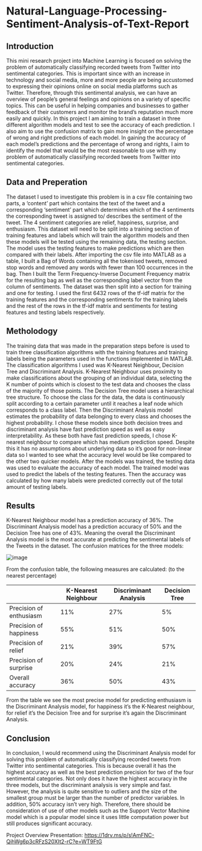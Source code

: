 # Natural-Language-Processing-Sentiment-Analysis-of-Text-Report

## Introduction
This mini research project into Machine Learning is focused on solving the problem of automatically
classifying recorded tweets from Twitter into sentimental categories. This is important since with an
increase in technology and social media, more and more people are being accustomed to expressing
their opinions online on social media platforms such as Twitter. Therefore, through this sentimental
analysis, we can have an overview of people’s general feelings and opinions on a variety of specific
topics. This can be useful in helping companies and businesses to gather feedback of their customers
and monitor the brand’s reputation much more easily and quickly.
In this project I am aiming to train a dataset in three different algorithm models and test to see the
accuracy of each prediction. I also aim to use the confusion matrix to gain more insight on the
percentage of wrong and right predictions of each model. In gaining the accuracy of each model’s
predictions and the percentage of wrong and rights, I aim to identify the model that would be the
most reasonable to use with my problem of automatically classifying recorded tweets from Twitter
into sentimental categories.

## Data and Preperation
The dataset I used to investigate this problem is in a csv file containing two parts, a ‘content’ part
which contains the text of the tweet and a corresponding ‘sentiment’ part which determines which
of the 4 sentiments the corresponding tweet is assigned to/ describes the sentiment of the tweet.
The 4 sentiment categories are relief, happiness, surprise, and enthusiasm. This dataset will need to
be split into a training section of training features and labels which will train the algorithm models
and then these models will be tested using the remaining data, the testing section. The model uses
the testing features to make predictions which are then compared with their labels.
After importing the csv file into MATLAB as a table, I built a Bag of Words containing all the
tokenised tweets, removed stop words and removed any words with fewer than 100 occurrences in
the bag. Then I built the Term Frequency-Inverse Document Frequency matrix for the resulting bag
as well as the corresponding label vector from the column of sentiments. The dataset was then split
into a section for training and one for testing. I used the first 6432 rows of the tf-idf matrix for the
training features and the corresponding sentiments for the training labels and the rest of the rows in
the tf-idf matrix and sentiments for testing features and testing labels respectively.

## Metholodogy
The training data that was made in the preparation steps before is used to train three classification
algorithms with the training features and training labels being the parameters used in the functions
implemented in MATLAB.
The classification algorithms I used was K-Nearest Neighbour, Decision Tree and Discriminant
Analysis. K-Nearest Neighbour uses proximity to make classifications about the grouping of an
individual data, selecting the K number of points which is closest to the test data and chooses the
class of the majority of those points. The Decision Tree model uses a hierarchical tree structure. To
choose the class for the data, the data is continuously split according to a certain parameter until it
reaches a leaf node which corresponds to a class label. Then the Discriminant Analysis model
estimates the probability of data belonging to every class and chooses the highest probability. I
chose these models since both decision trees and discriminant analysis have fast prediction speed as
well as easy interpretability. As these both have fast prediction speeds, I chose K-nearest neighbour
to compare which has medium prediction speed. Despite this it has no assumptions about
underlying data so it’s good for non-linear data so I wanted to see what the accuracy level would be
like compared to the other two quicker models.
After the models was trained, the testing data was used to evaluate the accuracy of each model. The
trained model was used to predict the labels of the testing features. Then the accuracy was
calculated by how many labels were predicted correctly out of the total amount of testing labels.

## Results
K-Nearest Neighbour model has a prediction accuracy of 36%. The Discriminant Analysis model has a
prediction accuracy of 50% and the Decision Tree has one of 43%. Meaning the overall the
Discriminant Analysis model is the most accurate at predicting the sentimental labels of the Tweets
in the dataset.
The confusion matrices for the three models:

![image](https://github.com/jjesss/Natural-Language-Processing-Sentiment-Analysis-of-Text-Report/assets/77901330/6c6db337-9e60-41b0-aab5-e4cc962813a4)

From the confusion table, the following measures are calculated: (to the nearest percentage)

|                      | K-Nearest Neighbour | Discriminant Analysis | Decision Tree |
|----------------------|--------------------|----------------------|---------------|
| Precision of enthusiasm | 11%                | 27%                  | 5%            |
| Precision of happiness  | 55%                | 51%                  | 50%           |
| Precision of relief     | 21%                | 39%                  | 57%           |
| Precision of surprise   | 20%                | 24%                  | 21%           |
| Overall accuracy        | 36%                | 50%                  | 43%           |

From the table we see the most precise model for predicting enthusiasm is the Discriminant Analysis
model, for happiness it’s the K-Nearest neighbour, for relief it’s the Decision Tree and for surprise it’s
again the Discriminant Analysis.

## Conclusion 
In conclusion, I would recommend using the Discriminant Analysis model for solving this problem of
automatically classifying recorded tweets from Twitter into sentimental categories. This is because
overall it has the highest accuracy as well as the best prediction precision for two of the four
sentimental categories. Not only does it have the highest accuracy in the three models, but the
discriminant analysis is very simple and fast. However, the analysis is quite sensitive to outliers and
the size of the smallest group must be larger than the number of predictor variables. In addition,
50% accuracy isn’t very high. Therefore, there should be consideration of use of other models such
as the Support Vector Machine model which is a popular model since it uses little computation
power but still produces significant accuracy.




Project Overview Presentation: https://1drv.ms/p/s!AmFNC-QihWg6p3cRFzS20XIt2-rC?e=WT9FtG
